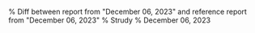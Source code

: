 % Diff between report from "December 06, 2023" and reference report from "December 06, 2023"
% Strudy
% December 06, 2023


